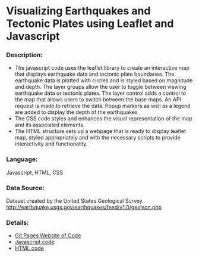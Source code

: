 # Visualizing Earthquakes and Tectonic Plates using Leaflet and Javascript

### Description:
- The javascript code uses the leaflet library to create an interactive map that displays earthquake data and tectonic plate boundaries. The earthquake data is plotted with circles and is styled based on magnitude and depth. The layer groups allow the user to toggle between viewing earthquake data or tectonic plates. The layer control adds a control to the map that allows users to switch between the base maps. An API request is made to retrieve the data. Popup markers as well as a legend are added to display the depth of the earthquakes
- The CSS code styles and enhances the visual representation of the map and its associated elements.
- The HTML structure sets up a webpage that is ready to display leaflet map, styled appropriately and with the necessary scripts to provide interactivity and functionality.

### Language: 
Javascript, HTML, CSS

### Data Source:
Dataset created by the United States Geological Survey http://earthquake.usgs.gov/earthquakes/feed/v1.0/geojson.php

### Details:
- [Git Pages Website of Code](https://cindyd97.github.io/Earthquakes_Tectonic_Plates_Leaflet_Javascript/)
- [Javascript code](https://github.com/cindyd97/Earthquakes_Tectonic_Plates_Leaflet_Javascript/blob/main/static/js/logic.js)
- [HTML code](https://github.com/cindyd97/Earthquakes_Tectonic_Plates_Leaflet_Javascript/blob/main/index.html)


